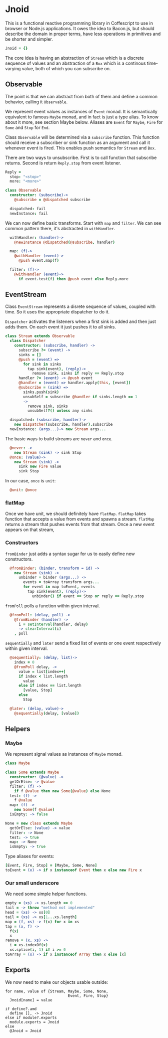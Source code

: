 Jnoid
=====

This is a functional reactive programming library in Coffescript to use in
browser or Node.js applications. It owes the idea to Bacon.js, but should
describe the domain in proper terms, have less operations in primitives and be
shorter and simpler.
```coffeescript
Jnoid = {}
```
The core idea is having an abstraction of `Stream` which is a discrete
sequence of values and an abstraction of a `Box` which is a continous
time-varying value, both of which you can subscribe on.

Observable
----------

The point is that we can abstract from both of them and define a common
behavior, calling it `Observable`.

We represent event values as instances of `Event` monad. It is semantically
equivalent to famous `Maybe` monad, and in fact is just a type alias. To know
about it more, see section Maybe below. Aliases are `Event` for `Maybe`, `Fire`
for `Some` and `Stop` for `End`.

Class `Observable` will be determined via a `subscribe` function. This
function should receive a subscriber or sink function as an argument and
call it whenever event is fired. This enables push semantics for `Stream`
and `Box`.

There are two ways to unsubscribe. First is to call function that subscribe
returns. Second is return `Reply.stop` from event listener.
```coffeescript
Reply =
  stop: "<stop>"
  more: "<more>"

class Observable
  constructor: (subscribe)->
    @subscribe = @dispatched subscribe

  dispatched: fail
  newInstance: fail
```
We can now define basic transforms. Start with `map` and `filter`. We can
see common pattern there, it's abstracted in `withHandler`.
```coffeescript
  withHandler: (handler)->
    @newInstance @dispatched(@subscribe, handler)

  map: (f)->
    @withHandler (event)->
      @push event.map(f)

  filter: (f)->
    @withHandler (event)->
      if event.test(f) then @push event else Reply.more
```
EventStream
-----------

Class `EventStream` represents a disrete sequence of values, coupled with time.
So it uses the appropriate dispatcher to do it.

`Dispatcher` activates the listeners when a first sink is added and then just
adds them. On each event it just pushes it to all sinks.
```coffeescript
class Stream extends Observable
  class Dispatcher
    constructor: (subscribe, handler) ->
      subscribe ?= (event) ->
      sinks = []
      @push = (event) =>
        for sink in sinks
          tap sink(event), (reply)->
            remove sink, sinks if reply == Reply.stop
      handler ?= (event) -> @push event
      @handler = (event) => handler.apply(this, [event])
      @subscribe = (sink) =>
        sinks.push(sink)
        unsubSelf = subscribe @handler if sinks.length == 1
        ->
          remove sink, sinks
          unsubSelf?() unless any sinks

  dispatched: (subscribe, handler)->
    new Dispatcher(subscribe, handler).subscribe
  newInstance: (args...)-> new Stream args...
```
The basic ways to build streams are `never` and `once`.
```coffeescript
  @never: ->
    new Stream (sink) -> sink Stop
  @once: (value)->
    new Stream (sink) ->
      sink new Fire value
      sink Stop
```
In our case, `once` is `unit`:
```coffeescript
  @unit: @once
```
### flatMap

Once we have unit, we should definitely have `flatMap`. `flatMap` takes function that accepts a value from events and spawns a stream. `flatMap` returns a stream that pushes events from that stream. Once a new event appears on that stream, 

### Constructors

`fromBinder` just adds a syntax sugar for us to easily define new constructors.
```coffeescript
  @fromBinder: (binder, transform = id) ->
    new Stream (sink) ->
      unbinder = binder (args...) ->
        events = toArray transform args...
        for event in map toEvent, events
          tap sink(event), (reply)->
            unbinder() if event == Stop or reply == Reply.stop
```
`fromPoll` polls a function within given interval.
```coffeescript
  @fromPoll: (delay, poll) ->
    @fromBinder (handler) ->
      i = setInterval(handler, delay)
      -> clearInterval(i)
    , poll
```
`sequentially` and `later` send a fixed list of events or one event
respectively within given interval.
```coffeescript
  @sequentially: (delay, list)->
    index = 0
    @fromPoll delay, ->
      value = list[index++]
      if index < list.length
        value
      else if index == list.length
        [value, Stop]
      else
        Stop

  @later: (delay, value)->
    @sequentially(delay, [value])
```
Helpers
-------

### Maybe

We represent signal values as instances of `Maybe` monad.
```coffeescript
class Maybe

class Some extends Maybe
  constructor: (@value) ->
  getOrElse: -> @value
  filter: (f) ->
    if f @value then new Some(@value) else None
  test: (f) ->
    f @value
  map: (f) ->
    new Some(f @value)
  isEmpty: -> false

None = new class extends Maybe
  getOrElse: (value) -> value
  filter: -> None
  test: -> true
  map: -> None
  isEmpty: -> true
```
Type aliases for events:
```coffeescript
[Event, Fire, Stop] = [Maybe, Some, None]
toEvent = (x) -> if x instanceof Event then x else new Fire x
```
### Our small underscore

We need some simple helper functions.
```coffeescript
empty = (xs) -> xs.length == 0
fail = -> throw "method not implemented"
head = (xs) -> xs[0]
tail = (xs) -> xs[1...xs.length]
map = (f, xs) -> f(x) for x in xs
tap = (x, f) ->
  f(x)
  x
remove = (x, xs) ->
  i = xs.indexOf(x)
  xs.splice(i, 1) if i >= 0
toArray = (x) -> if x instanceof Array then x else [x]
```
Exports
-------

We now need to make our objects usable outside:

    for name, value of {Stream, Maybe, Some, None,
                                Event, Fire, Stop}
      Jnoid[name] = value

    if define?.amd
      define [], -> Jnoid
    else if module?.exports
      module.exports = Jnoid
    else
      @Jnoid = Jnoid

